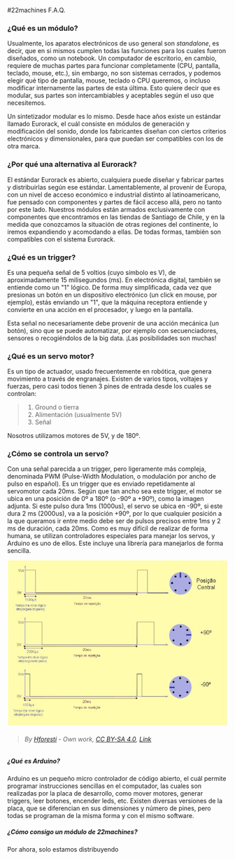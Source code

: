 #22machines F.A.Q.

### ¿Qué es un módulo?

Usualmente, los aparatos electrónicos de uso general son _standalone_, es decir, que en si mismos cumplen todas las funciones para los cuales fueron diseñados, como un notebook. Un computador de escritorio, en cambio, requiere de muchas partes para funcionar completamente (CPU, pantalla, teclado, mouse, etc.), sin embargo, no son sistemas cerrados, y podemos elegir qué tipo de pantalla, mouse, teclado o CPU queremos, o incluso modificar internamente las partes de esta última. Esto quiere decir que es modular, sus partes son intercambiables y aceptables según el uso que necesitemos.

Un sintetizador modular es lo mismo. Desde hace años existe un estándar llamado Eurorack, el cuál consiste en módulos de generación y modificación del sonido, donde los fabricantes diseñan con ciertos criterios electrónicos y dimensionales, para que puedan ser compatibles con los de otra marca.

### ¿Por qué una alternativa al Eurorack?

El estándar Eurorack es abierto, cualquiera puede diseñar y fabricar partes y distribuirlas según ese estándar. Lamentablemente, al provenir de Europa, con un nivel de acceso económico e industrial distinto al latinoamericano, fue pensado con componentes y partes de fácil acceso allá, pero no tanto por este lado. Nuestros módulos están armados exclusivamente con componentes que encontramos en las tiendas de Santiago de Chile, y en la medida que conozcamos la situación de otras regiones del continente, lo iremos expandiendo y acomodando a ellas. De todas formas, también son compatibles con el sistema Eurorack.

### ¿Qué es un trigger?

Es una pequeña señal de 5 voltios (cuyo símbolo es V), de aproximadamente 15 milisegundos (ms). En electrónica digital, también se entiende como un "1" lógico. De forma muy simplificada, cada vez que presionas un botón en un dispositivo electrónico (un click en mouse, por ejemplo), estás enviando un "1", que la máquina receptora entiende y convierte en una acción en el procesador, y luego en la pantalla. 

Esta señal no necesariamente debe provenir de una acción mecánica (un botón), sino que se puede automatizar, por ejemplo con secuenciadores, sensores o recogiéndolos de la big data. ¡Las posibilidades son muchas!

### ¿Qué es un servo motor?

Es un tipo de actuador, usado frecuentemente en robótica, que genera movimiento a través de engranajes. Existen de varios tipos, voltajes y fuerzas, pero casi todos tienen 3 pines de entrada desde los cuales se controlan:

> 1. Ground o tierra 
> 2. Alimentación (usualmente 5V)
> 3. Señal

Nosotros utilizamos motores de 5V, y de 180º. 

### ¿Cómo se controla un servo?

Con una señal parecida a un trigger, pero ligeramente más compleja, denominada PWM (Pulse-Width Modulation, o modulación por ancho de pulso en español). Es un trigger que es enviado repetidamente al servomotor cada 20ms. Según que tan ancho sea este trigger, el motor se ubica en una posición de 0º a 180º (o -90º a +90º), como la imagen adjunta. Si este pulso dura 1ms (1000us), el servo se ubica en -90º, si este dura 2 ms (2000us), va a la posición +90º, por lo que cualquier posición a la que queramos ir entre medio debe ser de pulsos precisos entre 1ms y 2 ms de duración, cada 20ms. Como es muy difícil de realizar de forma humana, se utilizan controladores especiales para manejar los servos, y Arduino es uno de ellos. Este incluye una librería para manejarlos de forma sencilla.

![Image of Servos](https://github.com/22bits/22machines/blob/master/FAQ/images/servos.JPG) 
>  ###### By <a href="//commons.wikimedia.org/w/index.php?title=User:Hforesti&amp;action=edit&amp;redlink=1" class="new" title="User:Hforesti (page does not exist)">Hforesti</a> - <span class="int-own-work" lang="en">Own work</span>, <a href="https://creativecommons.org/licenses/by-sa/4.0" title="Creative Commons Attribution-Share Alike 4.0">CC BY-SA 4.0</a>, <a href="https://commons.wikimedia.org/w/index.php?curid=3705164">Link</a>

##### ¿Qué es Arduino?

Arduino es un pequeño micro controlador de código abierto, el cuál permite programar instrucciones sencillas en el computador, las cuales son realizadas por la placa de desarrollo, como mover motores, generar triggers, leer botones, encender leds, etc. Existen diversas versiones de la placa, que se diferencian en sus dimensiones y número de pines, pero todas se programan de la misma forma y con el mismo software.

##### ¿Cómo consigo un módulo de 22machines?

Por ahora, solo estamos distribuyendo

